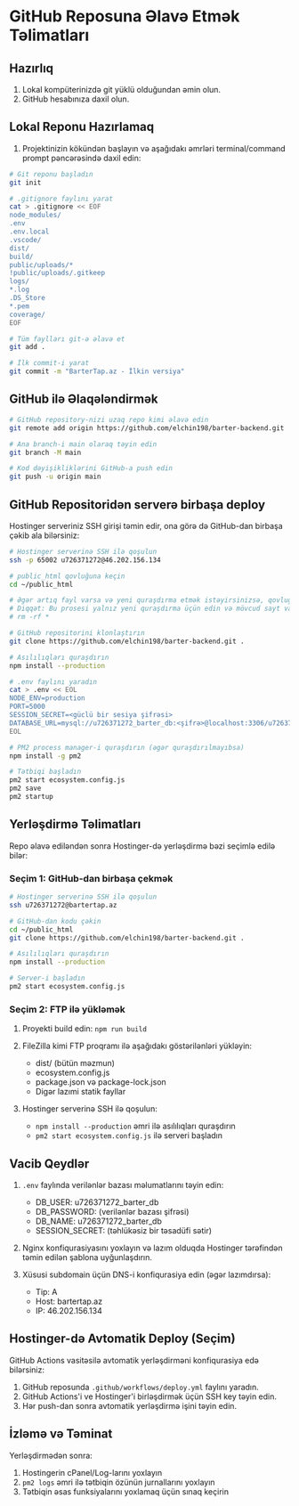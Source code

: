 # GitHub Reposuna Əlavə Etmək Təlimatları

## Hazırlıq

1. Lokal kompüterinizdə git yüklü olduğundan əmin olun.
2. GitHub hesabınıza daxil olun.

## Lokal Reponu Hazırlamaq

1. Projektinizin kökündən başlayın və aşağıdakı əmrləri terminal/command prompt pəncərəsində daxil edin:

```bash
# Git reponu başladın
git init

# .gitignore faylını yarat
cat > .gitignore << EOF
node_modules/
.env
.env.local
.vscode/
dist/
build/
public/uploads/*
!public/uploads/.gitkeep
logs/
*.log
.DS_Store
*.pem
coverage/
EOF

# Tüm faylları git-ə əlavə et
git add .

# İlk commit-i yarat
git commit -m "BarterTap.az - İlkin versiya"
```

## GitHub ilə Əlaqələndirmək

```bash
# GitHub repository-nizi uzaq repo kimi əlavə edin
git remote add origin https://github.com/elchin198/barter-backend.git

# Ana branch-i main olaraq təyin edin
git branch -M main

# Kod dəyişikliklərini GitHub-a push edin
git push -u origin main
```

## GitHub Repositoridən serverə birbaşa deploy

Hostinger serveriniz SSH girişi təmin edir, ona görə də GitHub-dan birbaşa çəkib ala bilərsiniz:

```bash
# Hostinger serverinə SSH ilə qoşulun
ssh -p 65002 u726371272@46.202.156.134

# public_html qovluğuna keçin
cd ~/public_html

# Əgər artıq fayl varsa və yeni quraşdırma etmək istəyirsinizsə, qovluğu təmizləyin
# Diqqət: Bu prosesi yalnız yeni quraşdırma üçün edin və mövcud sayt varsa, əvvəlcə yedəkləyin
# rm -rf *

# GitHub repositorini klonlaştırın
git clone https://github.com/elchin198/barter-backend.git .

# Asılılıqları quraşdırın
npm install --production

# .env faylını yaradın
cat > .env << EOL
NODE_ENV=production
PORT=5000
SESSION_SECRET=<güclü bir sesiya şifrəsi>
DATABASE_URL=mysql://u726371272_barter_db:<şifrə>@localhost:3306/u726371272_barter_db
EOL

# PM2 process manager-i quraşdırın (əgər quraşdırılmayıbsa)
npm install -g pm2

# Tətbiqi başladın
pm2 start ecosystem.config.js
pm2 save
pm2 startup
```

## Yerləşdirmə Təlimatları

Repo əlavə ediləndən sonra Hostinger-də yerləşdirmə bəzi seçimlə edilə bilər:

### Seçim 1: GitHub-dan birbaşa çekmək

```bash
# Hostinger serverinə SSH ilə qoşulun
ssh u726371272@bartertap.az

# GitHub-dan kodu çəkin
cd ~/public_html
git clone https://github.com/elchin198/barter-backend.git .

# Asılılıqları quraşdırın
npm install --production

# Server-i başladın
pm2 start ecosystem.config.js
```

### Seçim 2: FTP ilə yükləmək

1. Proyekti build edin: `npm run build`
2. FileZilla kimi FTP proqramı ilə aşağıdakı göstərilənləri yükləyin:
   - dist/ (bütün məzmun)
   - ecosystem.config.js
   - package.json və package-lock.json 
   - Digər lazımi statik fayllar

3. Hostinger serverinə SSH ilə qoşulun:
   - `npm install --production` əmri ilə asılılıqları quraşdırın
   - `pm2 start ecosystem.config.js` ilə serveri başladın

## Vacib Qeydlər

1. `.env` faylında verilənlər bazası məlumatlarını təyin edin:
   - DB_USER: u726371272_barter_db
   - DB_PASSWORD: (verilənlər bazası şifrəsi)
   - DB_NAME: u726371272_barter_db
   - SESSION_SECRET: (təhlükəsiz bir təsadüfi sətir)

2. Nginx konfiqurasiyasını yoxlayın və lazım olduqda Hostinger tərəfindən təmin edilən şablona uyğunlaşdırın.

3. Xüsusi subdomain üçün DNS-i konfiqurasiya edin (əgər lazımdırsa):
   - Tip: A 
   - Host: bartertap.az
   - IP: 46.202.156.134

## Hostinger-də Avtomatik Deploy (Seçim)

GitHub Actions vasitəsilə avtomatik yerləşdirməni konfiqurasiya edə bilərsiniz:

1. GitHub reposunda `.github/workflows/deploy.yml` faylını yaradın.
2. GitHub Actions'i ve Hostinger'i birləşdirmək üçün SSH key təyin edin.
3. Hər push-dan sonra avtomatik yerləşdirmə işini təyin edin.

## İzləmə və Təminat

Yerləşdirmədən sonra:

1. Hostingerin cPanel/Log-larını yoxlayın
2. `pm2 logs` əmri ilə tətbiqin özünün jurnallarını yoxlayın
3. Tətbiqin əsas funksiyalarını yoxlamaq üçün sınaq keçirin